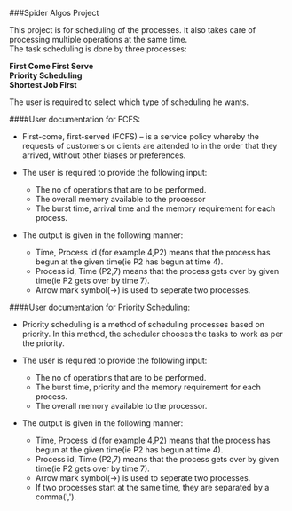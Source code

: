 ###Spider Algos Project

This project is for scheduling of the processes. It also takes care of processing multiple operations at the same time.<br />
The task scheduling is done by three processes:

**First Come First Serve**  
**Priority Scheduling**  
**Shortest Job First** 

The user is required to select which type of scheduling he wants.

####User documentation for FCFS:

+ First-come, first-served (FCFS) – is a service policy whereby the requests of customers or clients are attended to in the order that they arrived,
 without other biases or preferences.

+ The user is required to provide the following input:
  - The no of operations that are to be performed.
  - The overall memory available to the processor
  - The burst time, arrival time and the memory requirement for each process.

+ The output is given in the following manner:
  - Time, Process id (for example 4,P2) means that the process has begun at the given time(ie P2 has begun at time 4).
  - Process id, Time (P2,7) means that the process gets over by given time(ie P2 gets over by time 7).
  - Arrow mark symbol(->) is used to seperate two processes.

####User documentation for Priority Scheduling:

+ Priority scheduling is a method of scheduling processes based on priority. In this method, the scheduler chooses the tasks to work as per the priority.

+ The user is required to provide the following input:
  - The no of operations that are to be performed.
  - The burst time, priority and the memory requirement for each process.
  - The overall memory available to the processor.

+ The output is given in the following manner:
  - Time, Process id (for example 4,P2) means that the process has begun at the given time(ie P2 has begun at time 4).
  - Process id, Time (P2,7) means that the process gets over by given time(ie P2 gets over by time 7).
  - Arrow mark symbol(->) is used to seperate two processes.
  - If two processes start at the same time, they are separated by a comma(',').
